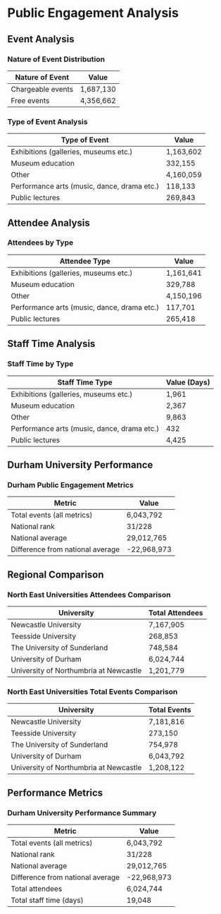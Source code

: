 # Public Engagement Analysis

## Event Analysis

### Nature of Event Distribution

| Nature of Event | Value |
|-----------------|-------|
| Chargeable events | 1,687,130 |
| Free events | 4,356,662 |

### Type of Event Analysis

| Type of Event | Value |
|---------------|-------|
| Exhibitions (galleries, museums etc.) | 1,163,602 |
| Museum education | 332,155 |
| Other | 4,160,059 |
| Performance arts (music, dance, drama etc.) | 118,133 |
| Public lectures | 269,843 |

## Attendee Analysis

### Attendees by Type

| Attendee Type | Value |
|---------------|-------|
| Exhibitions (galleries, museums etc.) | 1,161,641 |
| Museum education | 329,788 |
| Other | 4,150,196 |
| Performance arts (music, dance, drama etc.) | 117,701 |
| Public lectures | 265,418 |

## Staff Time Analysis

### Staff Time by Type

| Staff Time Type | Value (Days) |
|-----------------|-------------|
| Exhibitions (galleries, museums etc.) | 1,961 |
| Museum education | 2,367 |
| Other | 9,863 |
| Performance arts (music, dance, drama etc.) | 432 |
| Public lectures | 4,425 |

## Durham University Performance

### Durham Public Engagement Metrics

| Metric | Value |
|--------|-------|
| Total events (all metrics) | 6,043,792 |
| National rank | 31/228 |
| National average | 29,012,765 |
| Difference from national average | -22,968,973 |

## Regional Comparison

### North East Universities Attendees Comparison

| University | Total Attendees |
|------------|----------------|
| Newcastle University | 7,167,905 |
| Teesside University | 268,853 |
| The University of Sunderland | 748,584 |
| University of Durham | 6,024,744 |
| University of Northumbria at Newcastle | 1,201,779 |

### North East Universities Total Events Comparison

| University | Total Events |
|------------|-------------|
| Newcastle University | 7,181,816 |
| Teesside University | 273,150 |
| The University of Sunderland | 754,978 |
| University of Durham | 6,043,792 |
| University of Northumbria at Newcastle | 1,208,122 |

## Performance Metrics

### Durham University Performance Summary

| Metric | Value |
|--------|-------|
| Total events (all metrics) | 6,043,792 |
| National rank | 31/228 |
| National average | 29,012,765 |
| Difference from national average | -22,968,973 |
| Total attendees | 6,024,744 |
| Total staff time (days) | 19,048 |

